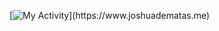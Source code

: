 [![My Activity](https://shigure-683956955842.europe-west1.run.app/activity/svg?)](https://www.joshuadematas.me)
